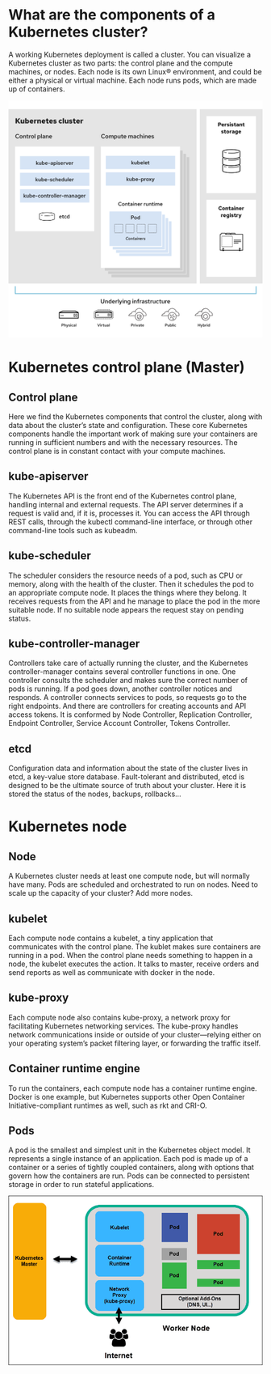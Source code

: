 # What are the components of a Kubernetes cluster?

A working Kubernetes deployment is called a cluster. You can visualize a Kubernetes cluster as two parts: the control plane and the compute machines, or nodes. Each node is its own Linux® environment, and could be either a physical or virtual machine. Each node runs pods, which are made up of containers.

![Test](./images/architecture.svg)

# Kubernetes control plane (Master)

## Control plane

Here we find the Kubernetes components that control the cluster, along with data about the cluster’s state and configuration. These core Kubernetes components handle the important work of making sure your containers are running in sufficient numbers and with the necessary resources. The control plane is in constant contact with your compute machines.

## kube-apiserver

The Kubernetes API is the front end of the Kubernetes control plane, handling internal and external requests. The API server determines if a request is valid and, if it is, processes it. You can access the API through REST calls, through the kubectl command-line interface, or through other command-line tools such as kubeadm.

## kube-scheduler

The scheduler considers the resource needs of a pod, such as CPU or memory, along with the health of the cluster. Then it schedules the pod to an appropriate compute node. It places the things where they belong. It receives requests from the API and he manage to place the pod in the more suitable node. If no suitable node appears the request stay on pending status.

## kube-controller-manager

Controllers take care of actually running the cluster, and the Kubernetes controller-manager contains several controller functions in one. One controller consults the scheduler and makes sure the correct number of pods is running. If a pod goes down, another controller notices and responds. A controller connects services to pods, so requests go to the right endpoints. And there are controllers for creating accounts and API access tokens. It is conformed by Node Controller, Replication Controller, Endpoint Controller, Service Account Controller, Tokens Controller.

## etcd

Configuration data and information about the state of the cluster lives in etcd, a key-value store database. Fault-tolerant and distributed, etcd is designed to be the ultimate source of truth about your cluster. Here it is stored the status of the nodes, backups, rollbacks...

# Kubernetes node

## Node

A Kubernetes cluster needs at least one compute node, but will normally have many. Pods are scheduled and orchestrated to run on nodes. Need to scale up the capacity of your cluster? Add more nodes.

## kubelet

Each compute node contains a kubelet, a tiny application that communicates with the control plane. The kublet makes sure containers are running in a pod. When the control plane needs something to happen in a node, the kubelet executes the action. It talks to master, receive orders and send reports as well as communicate with docker in the node.

## kube-proxy

Each compute node also contains kube-proxy, a network proxy for facilitating Kubernetes networking services. The kube-proxy handles network communications inside or outside of your cluster—relying either on your operating system’s packet filtering layer, or forwarding the traffic itself.

## Container runtime engine

To run the containers, each compute node has a container runtime engine. Docker is one example, but Kubernetes supports other Open Container Initiative-compliant runtimes as well, such as rkt and CRI-O.

## Pods

A pod is the smallest and simplest unit in the Kubernetes object model. It represents a single instance of an application. Each pod is made up of a container or a series of tightly coupled containers, along with options that govern how the containers are run. Pods can be connected to persistent storage in order to run stateful applications.

![Simplified Schema](./images/architecture2.png)